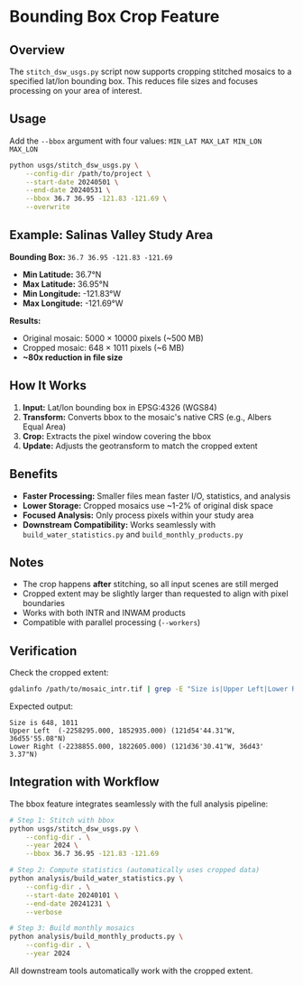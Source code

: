# Bounding Box Crop Feature

## Overview

The `stitch_dsw_usgs.py` script now supports cropping stitched mosaics to a specified lat/lon bounding box. This reduces file sizes and focuses processing on your area of interest.

## Usage

Add the `--bbox` argument with four values: `MIN_LAT MAX_LAT MIN_LON MAX_LON`

```bash
python usgs/stitch_dsw_usgs.py \
    --config-dir /path/to/project \
    --start-date 20240501 \
    --end-date 20240531 \
    --bbox 36.7 36.95 -121.83 -121.69 \
    --overwrite
```

## Example: Salinas Valley Study Area

**Bounding Box:** `36.7 36.95 -121.83 -121.69`

- **Min Latitude:** 36.7°N  
- **Max Latitude:** 36.95°N  
- **Min Longitude:** -121.83°W  
- **Max Longitude:** -121.69°W  

**Results:**
- Original mosaic: 5000 × 10000 pixels (~500 MB)
- Cropped mosaic: 648 × 1011 pixels (~6 MB)
- **~80x reduction in file size**

## How It Works

1. **Input:** Lat/lon bounding box in EPSG:4326 (WGS84)
2. **Transform:** Converts bbox to the mosaic's native CRS (e.g., Albers Equal Area)
3. **Crop:** Extracts the pixel window covering the bbox
4. **Update:** Adjusts the geotransform to match the cropped extent

## Benefits

- **Faster Processing:** Smaller files mean faster I/O, statistics, and analysis
- **Lower Storage:** Cropped mosaics use ~1-2% of original disk space
- **Focused Analysis:** Only process pixels within your study area
- **Downstream Compatibility:** Works seamlessly with `build_water_statistics.py` and `build_monthly_products.py`

## Notes

- The crop happens **after** stitching, so all input scenes are still merged
- Cropped extent may be slightly larger than requested to align with pixel boundaries
- Works with both INTR and INWAM products
- Compatible with parallel processing (`--workers`)

## Verification

Check the cropped extent:

```bash
gdalinfo /path/to/mosaic_intr.tif | grep -E "Size is|Upper Left|Lower Right"
```

Expected output:
```
Size is 648, 1011
Upper Left  (-2258295.000, 1852935.000) (121d54'44.31"W, 36d55'55.08"N)
Lower Right (-2238855.000, 1822605.000) (121d36'30.41"W, 36d43' 3.37"N)
```

## Integration with Workflow

The bbox feature integrates seamlessly with the full analysis pipeline:

```bash
# Step 1: Stitch with bbox
python usgs/stitch_dsw_usgs.py \
    --config-dir . \
    --year 2024 \
    --bbox 36.7 36.95 -121.83 -121.69

# Step 2: Compute statistics (automatically uses cropped data)
python analysis/build_water_statistics.py \
    --config-dir . \
    --start-date 20240101 \
    --end-date 20241231 \
    --verbose

# Step 3: Build monthly mosaics
python analysis/build_monthly_products.py \
    --config-dir . \
    --year 2024
```

All downstream tools automatically work with the cropped extent.


